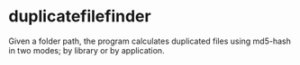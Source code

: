 # duplicatefilefinder
Given a folder path, the program calculates duplicated files using md5-hash in two modes; by library or by application.
